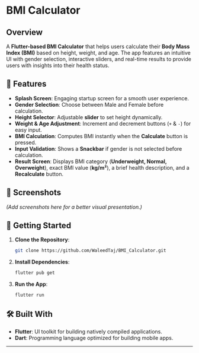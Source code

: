 # **BMI Calculator**  

## **Overview**  
A **Flutter-based BMI Calculator** that helps users calculate their **Body Mass Index (BMI)** based on height, weight, and age. The app features an intuitive UI with gender selection, interactive sliders, and real-time results to provide users with insights into their health status.  

## **📱 Features**  

- **Splash Screen**: Engaging startup screen for a smooth user experience.  
- **Gender Selection**: Choose between Male and Female before calculation.  
- **Height Selector**: Adjustable **slider** to set height dynamically.  
- **Weight & Age Adjustment**: Increment and decrement buttons (`+` & `-`) for easy input.  
- **BMI Calculation**: Computes BMI instantly when the **Calculate** button is pressed.  
- **Input Validation**: Shows a **Snackbar** if gender is not selected before calculation.  
- **Result Screen**: Displays BMI category (**Underweight, Normal, Overweight**), exact BMI value (**kg/m²**), a brief health description, and a **Recalculate** button.  

## **📸 Screenshots**  
*(Add screenshots here for a better visual presentation.)*  

## **🚀 Getting Started**  

1. **Clone the Repository**:  
   ```bash
   git clone https://github.com/WaleedTaj/BMI_Calculator.git
   ```
2. **Install Dependencies**:
   ```bash
   flutter pub get
   ```
3. **Run the App**:
   ```bash
   flutter run
   
## 🛠️ Built With

- **Flutter**: UI toolkit for building natively compiled applications.
- **Dart**: Programming language optimized for building mobile apps.

---
